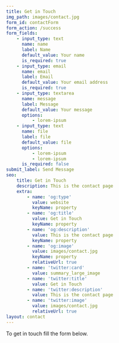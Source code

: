 ```yaml
---
title: Get in Touch
img_path: images/contact.jpg
form_id: contactForm
form_action: /success
form_fields:
    - input_type: text
      name: name
      label: Name
      default_value: Your name
      is_required: true
    - input_type: email
      name: email
      label: Email
      default_value: Your email address
      is_required: true
    - input_type: textarea
      name: message
      label: Message
      default_value: Your message
      options:
          - lorem-ipsum
    - input_type: text
      name: file
      label: file
      default_value: file
      options:
          - lorem-ipsum
          - lorem-ipsum
      is_required: false
submit_label: Send Message
seo:
    title: Get in Touch
    description: This is the contact page
    extra:
        - name: 'og:type'
          value: website
          keyName: property
        - name: 'og:title'
          value: Get in Touch
          keyName: property
        - name: 'og:description'
          value: This is the contact page
          keyName: property
        - name: 'og:image'
          value: images/contact.jpg
          keyName: property
          relativeUrl: true
        - name: 'twitter:card'
          value: summary_large_image
        - name: 'twitter:title'
          value: Get in Touch
        - name: 'twitter:description'
          value: This is the contact page
        - name: 'twitter:image'
          value: images/contact.jpg
          relativeUrl: true
layout: contact
---
```


To get in touch fill the form below.
